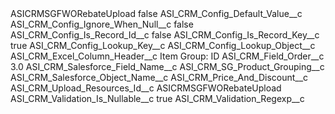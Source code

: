 <?xml version="1.0" encoding="UTF-8"?>
<CustomMetadata xmlns="http://soap.sforce.com/2006/04/metadata" xmlns:xsi="http://www.w3.org/2001/XMLSchema-instance" xmlns:xsd="http://www.w3.org/2001/XMLSchema">
    <label>ASICRMSGFWORebateUpload</label>
    <protected>false</protected>
    <values>
        <field>ASI_CRM_Config_Default_Value__c</field>
        <value xsi:nil="true"/>
    </values>
    <values>
        <field>ASI_CRM_Config_Ignore_When_Null__c</field>
        <value xsi:type="xsd:boolean">false</value>
    </values>
    <values>
        <field>ASI_CRM_Config_Is_Record_Id__c</field>
        <value xsi:type="xsd:boolean">false</value>
    </values>
    <values>
        <field>ASI_CRM_Config_Is_Record_Key__c</field>
        <value xsi:type="xsd:boolean">true</value>
    </values>
    <values>
        <field>ASI_CRM_Config_Lookup_Key__c</field>
        <value xsi:nil="true"/>
    </values>
    <values>
        <field>ASI_CRM_Config_Lookup_Object__c</field>
        <value xsi:nil="true"/>
    </values>
    <values>
        <field>ASI_CRM_Excel_Column_Header__c</field>
        <value xsi:type="xsd:string">Item Group: ID</value>
    </values>
    <values>
        <field>ASI_CRM_Field_Order__c</field>
        <value xsi:type="xsd:double">3.0</value>
    </values>
    <values>
        <field>ASI_CRM_Salesforce_Field_Name__c</field>
        <value xsi:type="xsd:string">ASI_CRM_SG_Product_Grouping__c</value>
    </values>
    <values>
        <field>ASI_CRM_Salesforce_Object_Name__c</field>
        <value xsi:type="xsd:string">ASI_CRM_Price_And_Discount__c</value>
    </values>
    <values>
        <field>ASI_CRM_Upload_Resources_Id__c</field>
        <value xsi:type="xsd:string">ASICRMSGFWORebateUpload</value>
    </values>
    <values>
        <field>ASI_CRM_Validation_Is_Nullable__c</field>
        <value xsi:type="xsd:boolean">true</value>
    </values>
    <values>
        <field>ASI_CRM_Validation_Regexp__c</field>
        <value xsi:nil="true"/>
    </values>
</CustomMetadata>
